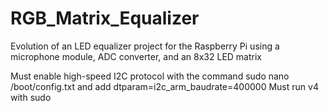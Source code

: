 # RGB_Matrix_Equalizer
Evolution of an LED equalizer project for the Raspberry Pi using a microphone module, ADC converter, and an 8x32 LED matrix

Must enable high-speed I2C protocol with the command sudo nano /boot/config.txt and add dtparam=i2c_arm_baudrate=400000
Must run v4 with sudo
